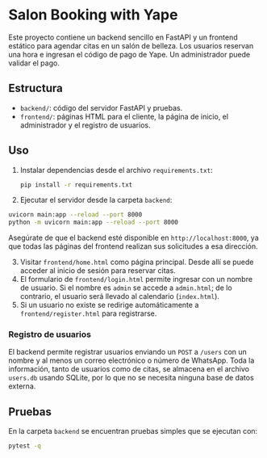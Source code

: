 # Salon Booking with Yape

Este proyecto contiene un backend sencillo en FastAPI y un frontend estático para agendar citas en un salón de belleza. Los usuarios reservan una hora e ingresan el código de pago de Yape. Un administrador puede validar el pago.

## Estructura

- `backend/`: código del servidor FastAPI y pruebas.
- `frontend/`: páginas HTML para el cliente, la página de inicio, el administrador y el registro de usuarios.

## Uso

1. Instalar dependencias desde el archivo `requirements.txt`:

   ```bash
   pip install -r requirements.txt
   ```
2. Ejecutar el servidor desde la carpeta `backend`:

```bash
uvicorn main:app --reload --port 8000
python -m uvicorn main:app --reload --port 8000
```

Asegúrate de que el backend esté disponible en `http://localhost:8000`, ya que
 todas las páginas del frontend realizan sus solicitudes a esa dirección.

3. Visitar `frontend/home.html` como página principal. Desde allí se puede acceder al inicio de sesión para reservar citas.
4. El formulario de `frontend/login.html` permite ingresar con un nombre de usuario. Si el nombre es `admin` se accede a `admin.html`; de lo contrario, el usuario será llevado al calendario (`index.html`).
5. Si un usuario no existe se redirige automáticamente a `frontend/register.html` para registrarse.

### Registro de usuarios

El backend permite registrar usuarios enviando un `POST` a `/users` con un nombre y al menos un correo electrónico o número de WhatsApp. Toda la información, tanto de usuarios como de citas, se almacena en el archivo `users.db` usando SQLite, por lo que no se necesita ninguna base de datos externa.

## Pruebas

En la carpeta `backend` se encuentran pruebas simples que se ejecutan con:

```bash
pytest -q
```
